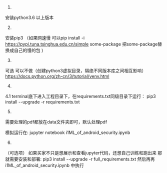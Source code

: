 
1.
安装python3.6 以上版本

2. 
安装pip3 
（如果网速慢 可以pip install -i https://pypi.tuna.tsinghua.edu.cn/simple some-package  把some-package替换成自己的慢的包 )

3.
可选  可以不做（创建python3虚拟目录，隔绝不同版本库之间相互影响）
https://docs.python.org/zh-cn/3/tutorial/venv.html

4.
4.1
terminal底下进入工程目录下，在requirements.txt同级目录下运行：
pip3 install --upgrade -r requirements.txt

5.
需要处理的pdf都放在data文件夹即可，默认处理pdf

模拟运行在:
jupyter notebook i1ML_of_android_security.ipynb


6.
（可选项）
如果买家不只是想展示和查看jupyter代码，还想自己训练和跑出来
那就需要安装和部署:
pip3 install --upgrade -r  full_requirements.txt
然后再再 i1ML_of_android_security.ipynb 中执行